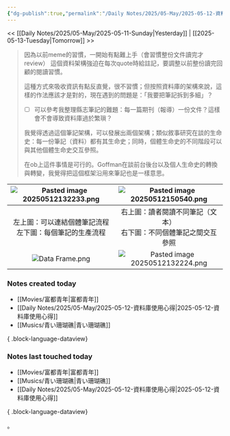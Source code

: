 ```yaml
---
{"dg-publish":true,"permalink":"/Daily Notes/2025/05-May/2025-05-12-資料庫使用心得/","title":"2025-05-12-資料庫使用心得","tags":["#daily_notes"],"noteIcon":"3","created":"2025-05-12T17:51:27.000+08:00","updated":"2025-05-12T15:10:55.000+08:00"}
---
```



<< [[Daily Notes/2025/05-May/2025-05-11-Sunday\|Yesterday]] | [[2025-05-13-Tuesday\|Tomorrow]] >>


> 因為以前meme的習慣，一開始有點難上手（會習慣整份文件讀完才review） 這個資料架構強迫在每次quote時給註記，要調整以前整份讀完回顧的閱讀習慣。
> 
> 這種方式來吸收資訊有點反直覺，很不習慣；但按照資料庫的架構來說，這樣的作法應該才是對的，現在遇到的問題是：「我要把筆記拆到多細」？
> 
> - [ ] 可以參考我整理縣志筆記的難題：每一篇期刊（報導）一份文件？這樣會不會導致資料庫過於繁瑣？
> 
> 我覺得透過這個筆記架構，可以發展出兩個架構；類似敘事研究在談的生命史：每一份筆記（資料）都有其生命史；同時，個體生命史的不同階段可以與其他個體生命史交互參照。
> 
> 在ob上這件事情是可行的。Goffman在談前台後台以及個人生命史的轉換與轉變，我覺得把這個框架沿用來筆記也是一樣意思。

| ![Pasted image 20250512132233.png](/img/user/img/Pasted%20image%2020250512132233.png) | ![Pasted image 20250512150540.png](/img/user/img/Pasted%20image%2020250512150540.png) |
| :----------------------------------: | :----------------------------------: |
|   左上圖：可以連結個體筆記流程<br>左下圖：每個筆記的生產流程    | 右上圖：讀者閱讀不同筆記（文本）<br>右下圖：不同個體筆記之間交互參照 |
|         ![Data Frame.png](/img/user/img/Data%20Frame.png)          | ![Pasted image 20250512132224.png](/img/user/img/Pasted%20image%2020250512132224.png) |





### Notes created today

- [[Movies/富都青年\|富都青年]]
- [[Daily Notes/2025/05-May/2025-05-12-資料庫使用心得\|2025-05-12-資料庫使用心得]]
- [[Musics/青い珊瑚礁\|青い珊瑚礁]]

{ .block-language-dataview}

### Notes last touched today
- [[Movies/富都青年\|富都青年]]
- [[Musics/青い珊瑚礁\|青い珊瑚礁]]
- [[Daily Notes/2025/05-May/2025-05-12-資料庫使用心得\|2025-05-12-資料庫使用心得]]

{ .block-language-dataview}

。